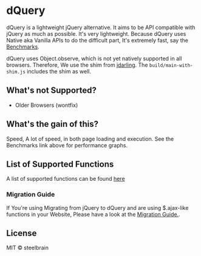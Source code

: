 dQuery
===================

dQuery is a lightweight jQuery alternative. It aims to be API compatible with jQuery as much as possible.
It's very lightweight. Because dQuery uses Native aka Vanilla APIs to do the difficult part, It's extremely fast,
say the [Benchmarks][1].

dQuery uses Object.observe, which is not yet natively supported in all browsers. Therefore, We use the shim from [jdarling][2].
The `build/main-with-shim.js` includes the shim as well.

## What's not Supported?
 * Older Browsers (wontfix)

## What's the gain of this?
Speed, A lot of speed, in both page loading and execution. See the Benchmarks link above for performance graphs.

## List of Supported Functions
A list of supported functions can be found [here](https://github.com/dQuery/dQuery/issues/12)

### Migration Guide
If You're using Migrating from jQuery to dQuery and are using $.ajax-like functions in your Website, Please have a look at the [Migration Guide.][4].

## License

MIT © steelbrain

[1]:https://github.com/dQuery/dQuery/wiki/Benchmarks
[2]:https://github.com/jdarling/Object.observe
[3]:https://github.com/dQuery/dQuery/issues/3
[4]:https://github.com/dQuery/dQuery/blob/master/Migration.md